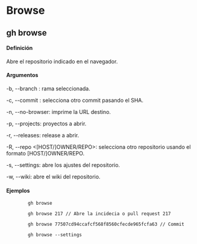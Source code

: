 # Browse

## gh browse

#### Definición

Abre el repositorio indicado en el navegador.

#### Argumentos

-b, --branch <string>: rama seleccionada.

-c, --commit <string>: selecciona otro commit pasando el SHA.

-n, --no-browser: imprime la URL destino.

-p, --projects: proyectos a abrir.

-r, --releases: release a abrir.

-R, --repo <[HOST/]OWNER/REPO>: selecciona otro repositorio usando el formato [HOST/]OWNER/REPO.

-s, --settings: abre los ajustes del repositorio.

-w, --wiki: abre el wiki del repositorio.

#### Ejemplos

            gh browse

            gh browse 217 // Abre la incidecia o pull request 217

            gh browse 77507cd94ccafcf568f8560cfecde965fcfa63 // Commit

            gh browse --settings
